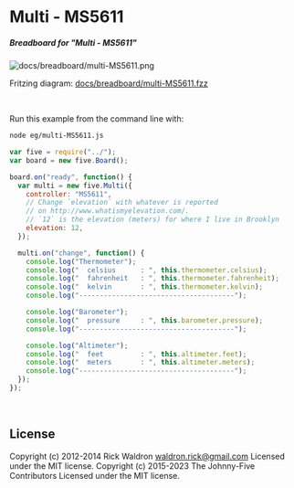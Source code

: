 <!--remove-start-->

# Multi - MS5611

<!--remove-end-->






##### Breadboard for "Multi - MS5611"



![docs/breadboard/multi-MS5611.png](breadboard/multi-MS5611.png)<br>

Fritzing diagram: [docs/breadboard/multi-MS5611.fzz](breadboard/multi-MS5611.fzz)

&nbsp;




Run this example from the command line with:
```bash
node eg/multi-MS5611.js
```


```javascript
var five = require("../");
var board = new five.Board();

board.on("ready", function() {
  var multi = new five.Multi({
    controller: "MS5611",
    // Change `elevation` with whatever is reported
    // on http://www.whatismyelevation.com/.
    // `12` is the elevation (meters) for where I live in Brooklyn
    elevation: 12,
  });

  multi.on("change", function() {
    console.log("Thermometer");
    console.log("  celsius      : ", this.thermometer.celsius);
    console.log("  fahrenheit   : ", this.thermometer.fahrenheit);
    console.log("  kelvin       : ", this.thermometer.kelvin);
    console.log("--------------------------------------");

    console.log("Barometer");
    console.log("  pressure     : ", this.barometer.pressure);
    console.log("--------------------------------------");

    console.log("Altimeter");
    console.log("  feet         : ", this.altimeter.feet);
    console.log("  meters       : ", this.altimeter.meters);
    console.log("--------------------------------------");
  });
});

```








&nbsp;

<!--remove-start-->

## License
Copyright (c) 2012-2014 Rick Waldron <waldron.rick@gmail.com>
Licensed under the MIT license.
Copyright (c) 2015-2023 The Johnny-Five Contributors
Licensed under the MIT license.

<!--remove-end-->
